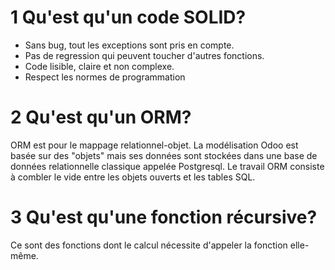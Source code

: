 # 1 Qu'est qu'un code SOLID?
- Sans bug, tout les exceptions sont pris en compte.
- Pas de regression qui peuvent toucher d'autres fonctions.
- Code lisible, claire et non complexe.
- Respect les normes de programmation

# 2 Qu'est qu'un ORM?
ORM est pour le mappage relationnel-objet. La modélisation Odoo est basée sur des "objets" mais ses données sont stockées dans une base de données relationnelle classique appelée Postgresql. Le travail ORM consiste à combler le vide entre les objets ouverts et les tables SQL.

# 3 Qu'est qu'une fonction récursive?
Ce sont des fonctions dont le calcul nécessite d'appeler la fonction elle-même.
